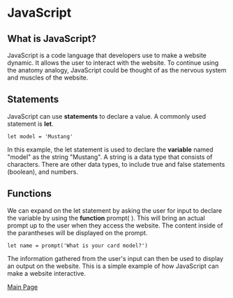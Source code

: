 # JavaScript
## What is JavaScript?
JavaScript is a code language that developers use to make a website dynamic. It allows the user to interact with the website. To continue using the anatomy analogy, JavaScript could be thought of as the nervous system and muscles of the website.
## Statements
JavaScript can use **statements** to declare a value. A commonly used statement is **let**.

    let model = 'Mustang'

In this example, the let statement is used to declare the **variable** named "model" as the string "Mustang". A string is a data type that consists of characters. There are other data types, to include true and false statements (boolean), and numbers.
## Functions
We can expand on the let statement by asking the user for input to declare the variable by using the **function** prompt( ). This will bring an actual prompt up to the user when they access the website. The content inside of the parantheses will be displayed on the prompt. 

    let name = prompt('What is your card model?')

The information gathered from the user's input can then be used to display an output on the website. This is a simple example of how JavaScript can make a website interactive.

[Main Page](README.md)

